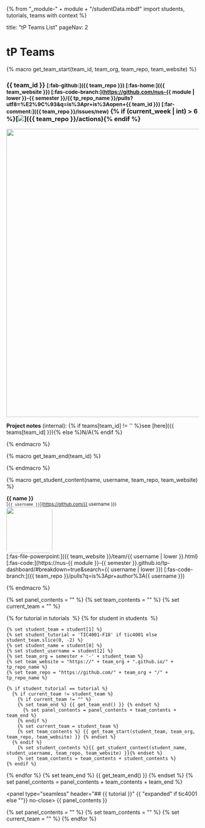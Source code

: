 {% from "_module-" + module + "/studentData.mbdf" import students, tutorials, teams with context %}

<frontmatter>
title: "tP Teams List"
pageNav: 2
</frontmatter>

# tP Teams

<!--
The full team details page is not available yet. In the meantime ==see [here](https://docs.google.com/spreadsheets/d/e/2PACX-1vS2dnrQeML5iWI4aV01Du7qqZEWrn2FvsyUNM21nTb6Nt67iRvbOJ-RjzddY32fQQZQVWuCyYaIieZC/pubhtml?gid=2018493570&single=true)== for the temporary list.

-->

{% macro get_team_start(team_id, team_org, team_repo, team_website) %}
<div class="container">
<div class="row">
<div class="col border">

### {{ team_id }} <small>[:fab-github:]({{ team_repo }}) [:fas-home:]({{ team_website }}) [:fas-code-branch:](https://github.com/nus-{{ module | lower }}-{{ semester }}/{{ tp_repo_name }}/pulls?utf8=%E2%9C%93&q=is%3Apr+is%3Aopen+{{ team_id }}) [:far-comment:]({{ team_repo }}/issues/new)</small> {% if (current_week | int) > 6 %}[<img src="{{ team_repo }}/workflows/Java%20CI/badge.svg">]({{ team_repo }}/actions){% endif %}

<span tags="m--cs2103 m--tic4002">

<img src="{{ team_website }}/images/Ui.png" width="750" onerror="this.src='images/placeholder-large.png';" /><p/>
</span>
<span tags="m--cs2103 m--tic4001 m--tic4002">
**Project notes** (internal): {% if teams[team_id] != '' %}see [here]({{ teams[team_id] }}){% else %}N/A{% endif %}
</span>
</div>
</div>
<div class="row">
{% endmacro %}


{% macro get_team_end(team_id) %}
</div>
</div>
<p/>
{% endmacro %}


{% macro get_student_content(name, username, team_repo, team_website) %}
<div class="col text-center border">

**{{ name }}**<br>
<sup>[`{{ username }}`](https://github.com/{{ username }})</sup><br>
<img style="border-radius: 8px;" src="{{ team_website }}/images/{{ username | lower }}.png" width="120"  onerror="this.src='images/placeholder-small.png';"/><br>[:fas-file-powerpoint:]({{ team_website }}/team/{{ username | lower }}.html) [:fas-code:](https://nus-{{ module }}-{{ semester }}.github.io/tp-dashboard/#breakdown=true&search={{ username | lower }}) [:fas-code-branch:]({{ team_repo }}/pulls?q=is%3Apr+author%3A{{ username }})
</div>
{% endmacro %}

{% set panel_contents = "" %}
{% set team_contents = "" %}
{% set current_team = "" %}

{% for tutorial in tutorials  %}
  {% for student in students  %}

    {% set student_team = student[1] %}
    {% set student_tutorial = 'TIC4001-F18' if tic4001 else student_team.slice(0, -2) %}
    {% set student_name = student[0] %}
    {% set student_username = student[2] %}
    {% set team_org = semester + '-' + student_team %}
    {% set team_website = "https://" + team_org + ".github.io/" + tp_repo_name %}
    {% set team_repo = "https://github.com/" + team_org + "/" + tp_repo_name %}

    {% if student_tutorial == tutorial %}
      {% if current_team != student_team %}
        {% if current_team != "" %}
        {% set team_end %} {{ get_team_end() }} {% endset %}
          {% set panel_contents = panel_contents + team_contents + team_end %}
        {% endif %}
        {% set current_team = student_team %}
        {% set team_contents %} {{ get_team_start(student_team, team_org, team_repo, team_website) }} {% endset %}
      {% endif %}
        {% set student_contents %}{{ get_student_content(student_name, student_username, team_repo, team_website) }}{% endset %}
        {% set team_contents = team_contents + student_contents %}
    {% endif %}

  {% endfor %}
  {% set team_end %} {{ get_team_end() }} {% endset %}
  {% set panel_contents = panel_contents + team_contents + team_end %}

<panel type="seamless" header="## {{ tutorial }}" {{ "expanded" if tic4001 else ""}} no-close>
{{ panel_contents }}
</panel>

  {% set panel_contents = "" %}
  {% set team_contents = "" %}
  {% set current_team = "" %}
{% endfor %}

